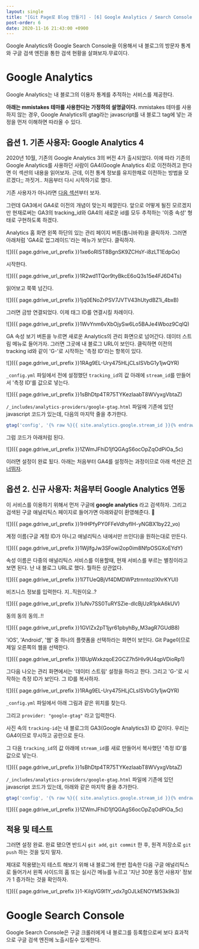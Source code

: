 ```yaml
---
layout: single
title: "[Git Page로 Blog 만들기] - [6] Google Analytics / Search Console 연동"
post-order: 6
date: 2020-11-16 21:43:00 +0900
---
```


Google Analytics와 Google Search Console을 이용해서 내 블로그의 방문자 통계와 구글 검색 엔진을 통한 검색 현황을 살펴보자.<span class="md-monologue">무료이다.</span>

# Google Analytics

Google Analytics는 내 블로그의 이용자 통계를 추적하는 서비스를 제공한다.

__아래는 mmistakes 테마를 사용한다는 가정하의 설명글이다.__ mmistakes 테마를 사용하지 않는 경우, Google Analytics의 gtag라는 javascript를 내 블로그 <head> tag에 넣는 과정을 먼저 이해하면 따라올 수 있다.

## 옵션 1. 기존 사용자: Google Analytics 4

2020년 10월, 기존의 Google Analytics 3의 버전 4가 출시되었다. 이에 따라 기존의 Google Analytics를 사용하던 사람이 GA4(Google Analytics 4)로 이전하려고 한다면 이 섹션의 내용을 읽어보자. 근데, 이전 통계 정보를 유지한채로 이전하는 방법을 모르겠다;; 까짓거.. 처음부터 다시 시작하기로 했다.

기존 사용자가 아니라면 [다음 섹션](#옵션-2-신규-사용자-처음부터-google-analytics-연동)부터 보자.

그런데 GA3에서 GA4로 이전의 개념이 맞는지 헤깔린다. 앞으로 어떻게 될진 모르겠지만 현재로써는 GA3의 tracking_id와 GA4의 새로운 id를 모두 추적하는 '이중 속성' 형태로 구현하도록 하겠다.

Analytics 홈 화면 왼쪽 하단의 있는 관리 페이지 버튼(톱니바퀴)을 클릭하자. 그러면 아래처럼 'GA4로 업그레이드'라는 메뉴가 보인다. 클릭하자.

![]({{ page.gdrive_url_prefix }}1xe6oRIST8BgnSK9ZCHsY-i8zLT1EdpGx)

시작한다.

![]({{ page.gdrive_url_prefix }}1R2wd1TQor9tyBkcE6oQ3s15e4FJ6D4Ts)

읽어보고 쭉쭉 넘긴다.

![]({{ page.gdrive_url_prefix }}1jq0ENoZrPSV7JVTV43hUtydBZ1i_4bxB)

그러면 금방 연결되었다. 이제 태그 ID를 연결시킬 차례이다.

![]({{ page.gdrive_url_prefix }}1WvYnm6vXbOjySw6Lo5BAJe4Wboz9CqIQ)

GA 속성 보기 버튼을 누르면 새로운 Analytics의 관리 화면으로 넘어간다. 데이터 스트림 메뉴로 들어가자.
그러면 그곳에 내 블로그 URL이 보인다. 클릭하면 이전의 tracking id와 같이 'G-'로 시작하는 '측정 ID'라는 항목이 있다.

![]({{ page.gdrive_url_prefix }}1RAg9EL-Ury475HLjCLsISVbG1y1jwQYR)

`_config.yml` 파일에서 전에 설정했던 `tracking_id`의 값 아래에 `stream_id`를 만들어서 '측정 ID'를 값으로 넣는다.

![]({{ page.gdrive_url_prefix }}1sBhDtp4TR75TYKezIaabT8WVyxgVbtaZ)

`/_includes/analytics-providers/google-gtag.html` 파일에 기존에 있던 javascript 코드가 있는데, 다음의 마지막 줄을 추가한다.

```javascript
gtag('config', '{% raw %}{{ site.analytics.google.stream_id }}{% endraw %}');
```

그럼 코드가 아래처럼 된다.

![]({{ page.gdrive_url_prefix }}1ZWmJFhiD1jfQGAgS6ocOpZqOdPiOa_5c)

이러면 설정이 완료 됬다. 아래는 처음부터 GA4를 설정하는 과정이므로 아래 섹션은 [건너뛰자](#적용-및-테스트).

## 옵션 2. 신규 사용자: 처음부터 Google Analytics 연동

이 서비스를 이용하기 위해서 먼저 구글에 __google analytics__ 라고 검색하자. 그리고 검색된 구글 애널리틱스 페이지로 들어가면 아래와같이 환영해준다. 🎉

![]({{ page.gdrive_url_prefix }}1HHPfyPY0FFeVdhyflH-yNGBX1by22_vo)

계정 이름(구글 계정 ID가 아니고 애널리틱스 내에서만 쓰인다)을 원하는대로 만든다.

![]({{ page.gdrive_url_prefix }}1WjIfgJw3SFowi2op0im8NfpOSGXoEYdY)

속성 이름은 다중의 애널리틱스 서비스를 이용할때, 현재 서비스를 부르는 별칭이라고 보면 된다. 난 내 블로그 URL로 했다. 뭘하든 상관없다.

![]({{ page.gdrive_url_prefix }}1l7TUeQBjVf4DMDWPztrnntozIXhrKYUI)

비즈니스 정보를 입력한다. <span class="md-monologue">지..직원이요..?</span>

![]({{ page.gdrive_url_prefix }}1uNv7SS0TuRYSZie-dlcBjUzR1pkA6kUV)

동의 동의 동의..!!

![]({{ page.gdrive_url_prefix }}1GVlZx2pT1jyr61pbyhBy_M3agR7GUdB8)

'iOS', 'Android', '웹' 중 하나의 플랫폼을 선택하라는 화면이 보인다. Git Page이므로 제일 오른쪽의 웹을 선택한다.

![]({{ page.gdrive_url_prefix }}1BUpWxkzqoE2GCZ7h5Hlv9U4qpVDioRp1)

그다음 나오는 관리 화면에서는 '데이터 스트림' 설정을 하라고 한다. 그리고 'G-'로 시작하는 측정 ID가 보인다. 그 ID를 복사하자.

![]({{ page.gdrive_url_prefix }}1RAg9EL-Ury475HLjCLsISVbG1y1jwQYR)

`_config.yml` 파일에서 아래 그림과 같은 위치를 찾는다.

그리고 `provider: "google-gtag"` 라고 입력한다.

사진 속의 `tracking-id`는 내 블로그의 GA3(Google Analytics3) ID 값이다. 우리는 GA4이므로 무시하고 공란으로 둔다.

그 다음 `tracking_id`의 값 아래에 `stream_id`를 새로 만들어서 복사했던 '측정 ID'를 값으로 넣는다.

![]({{ page.gdrive_url_prefix }}1sBhDtp4TR75TYKezIaabT8WVyxgVbtaZ)

`/_includes/analytics-providers/google-gtag.html` 파일에 기존에 있던 javascript 코드가 있는데, 아래와 같은 마지막 줄을 추가한다.

```javascript
gtag('config', '{% raw %}{{ site.analytics.google.stream_id }}{% endraw %}');
```

![]({{ page.gdrive_url_prefix }}1ZWmJFhiD1jfQGAgS6ocOpZqOdPiOa_5c)

## 적용 및 테스트

그러면 설정 완료. 완료 됐으면 반드시 `git add`, `git commit` 한 후, 원격 저장소로 `git push` 하는 것을 잊지 말자.

제대로 적용됐는지 테스트 해보기 위해 내 블로그에 한번 접속한 다음 구글 애널리틱스로 들어가서 왼쪽 사이드의 홈 또는 실시간 메뉴를 누르고 '지난 30분 동안 사용자' 정보가 1 증가하는 것을 확인하자.

![]({{ page.gdrive_url_prefix }}1-KiIgVG9l1Y_vdx7gOJLkENOYM53k9k3)

# Google Search Console

Google Search Console은 구글 크롤러에게 내 블로그를 등록함으로써 보다 효과적으로 구글 검색 엔진에 노출시킬수 있게한다.
